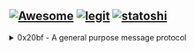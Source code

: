 <AUTOMATION>
<p>

## [![Awesome](https://awesome.re/badge.svg)](https://github.com/RandyMcMillan/randymcmillan/blob/master/sources/awesome.md) [![legit](https://github.com/RandyMcMillan/legit/actions/workflows/automate.yml/badge.svg)](https://github.com/RandyMcMillan/legit/actions/workflows/automate.yml) [![statoshi](https://github.com/bitcoincore-dev/statoshi/actions/workflows/statoshi.yml/badge.svg)](https://github.com/bitcoincore-dev/statoshi/actions/workflows/statoshi.yml)         

<CENTER></CENTER>

</p>
</AUTOMATION>

<details>
<summary>0x20bf - A general purpose message protocol</summary>

```shell
git clone https://github.com/0x20bf-org/0x20bf.git ~/legit && \
cd ~/0x20bf && make
```
</p>
</details>
